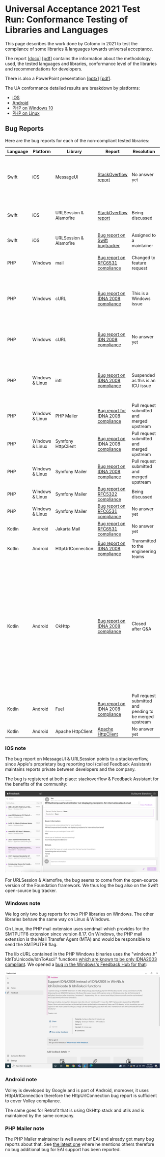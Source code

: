 # Universal Acceptance 2021 Test Run: Conformance Testing of Libraries and Languages

This page describes the work done by Cofomo in 2021 to test the compliance of some libraries & languages towards universal acceptance.

The report \[[docx](./UA-language-testing-20211208.docx)\] \[[pdf](./UA-language-testing-20211208.pdf)\] contains the information about the methodology used, the tested languages and libraries, conformance level of the libraries and recommendations for developers.

There is also a PowerPoint presentation \[[pptx](./UA-language-testing-20220209.pptx)\] \[[pdf](./UA-language-testing-20220209.pdf)\].

The UA conformance detailed results are breakdown by platforms:

 - [iOS](./ios-test-results.html)
 - [Android](./android-test-results.html)
 - [PHP on Windows 10](./windows-test-results.html)
 - [PHP on Linux](./php-linux-test-results.html)

## Bug Reports

Here are the bug reports for each of the non-compliant tested libraries:

| Language | Platform | Library | Report | Resolution | Notes |
|---|---|---|---|---|---|
| Swift | iOS | MessageUI | [StackOverflow report](https://stackoverflow.com/questions/69213585/mfmailcomposeviewcontroller-not-displaying-recipients-for-internationalized-emai) | No answer yet | Bug has been reported on Apple's bug reporting tool but link is private. See [iOS note below](#ios-note) |
| Swift | iOS | URLSession & Alamofire | [StackOverflow report](https://stackoverflow.com/questions/69945768/swift-url-returns-nil-when-the-url-contains-an-internationalized-domain-name-id) | Being discussed | Bug has been reported on Apple's bug reporting tool but link is private |
| Swift | iOS | URLSession & Alamofire | [Bug report on Swift bugtracker](https://bugs.swift.org/browse/SR-15487) | Assigned to a maintainer | |
| PHP | Windows | mail | [Bug report on RFC6531 compliance](https://bugs.php.net/bug.php?id=81615) | Changed to feature request | There is very few chances that it would be implemented |
| PHP | Windows | cURL | [Bug report on IDNA 2008 compliance](https://bugs.php.net/bug.php?id=81616) | This is a Windows issue | The library used for IDN conversions is a windows version that is only IDNA2003 compliant |
| PHP | Windows | cURL | [Bug report on IDN 2008 compliance](https://aka.ms/AAeuxwu) | No answer yet | Windows feedback hub report, as PHP maintainers stated that the issue came from Windows |
| PHP | Windows & Linux | intl | [Bug report on IDNA 2008 compliance](https://bugs.php.net/bug.php?id=81628) | Suspended as this is an ICU issue | Unicode ICU library implements IDNA2008 according to UTS #46, see their [documentation](https://unicode-org.github.io/icu-docs/apidoc/dev/icu4c/uidna_8h.html#details) |
| PHP | Windows & Linux | PHP Mailer  | [Bug report for IDNA 2008 compliance](https://github.com/PHPMailer/PHPMailer/issues/2563) | Pull request submitted and merged upstream | |
| PHP | Windows & Linux | Symfony HttpClient  | [Bug report on IDNA 2008 compliance](https://github.com/symfony/symfony/issues/44091) | Pull request submitted and merged upstream | |
| PHP | Windows & Linux | Symfony Mailer  | [Bug report on IDNA 2008 compliance](https://github.com/symfony/symfony/issues/44092) | Pull request submitted and merged upstream | |
| PHP | Windows & Linux | Symfony Mailer  | [Bug report on RFC5322 compliance](https://github.com/symfony/symfony/issues/44094) | Being discussed | |
| PHP | Windows & Linux | Symfony Mailer  | [Bug report on RFC6531 compliance](https://github.com/symfony/symfony/issues/44136) | No answer yet | |
| Kotlin | Android | Jakarta Mail | [Bug report on RFC6531 compliance](https://github.com/eclipse-ee4j/mail/issues/589) | No answer yet | |
| Kotlin | Android | HttpUrlConnection | [Bug report on IDNA 2008 compliance](https://issuetracker.google.com/issues/206015971) | Transmitted to the engineering teams | |
| Kotlin | Android | OkHttp | [Bug report on IDNA 2008 compliance](https://github.com/square/okhttp/issues/6910) | Closed after Q&A | Maintainer closed it "as the strictness of IDNA 2008 is likely to cause more visible issues than this solves, particularly as this isn't uniformly supported or implemented by clients and servers". While major actor in the industry will stick to IDNA 2003 (e.g. Chrome browser) this is not likely to change. |
| Kotlin | Android | Fuel | [Bug report on IDNA 2008 compliance](https://github.com/kittinunf/fuel/issues/819) | Pull request submitted and pending to be merged upstream | |
| Kotlin | Android | Apache HttpClient | [Apache HttpClient](https://issues.apache.org/jira/browse/HTTPCLIENT-2185) | No answer yet | |


### iOS note

The bug report on MessageUI & URLSession points to a stackoverflow, since Apple's proprietary bug reporting tool (called Feedback Assistant) maintains reports private
between developers and the company. 

The bug is registered at both place: stackoverflow & Feedback Assistant for the benefits of the community:

![Feedback Assistant's screenshot](messageui_bug_report.png)

For URLSession & Alamofire, the bug seems to come from the open-source version of the Foundation framework. 
We thus log the bug also on the Swift open-source bug tracker.


### Windows note

We log only two bug reports for two PHP libraries on Windows. The other libraries behave the same way on Linux & Windows. 

On Linux, the PHP mail extension uses sendmail which provides for the SMTPUTF8 extension since version 8.17. On Windows, the PHP mail extension is the Mail Transfer Agent (MTA) and would be responsible to send the SMTPUTF8 flag. 

The lib cURL contained in the PHP Windows binaries uses the "windows.h" IdnToUnicode/IdnToAscii" functions [which are known to be only IDNA2003 compliant](https://docs.microsoft.com/en-us/windows/win32/api/winnls/nf-winnls-idntounicode). We opened a [bug in the Windows's Feedback Hub for that](https://aka.ms/AAeuxwu):

![Feedback Hub's screenshot](windows-report.png)

### Android note

Volley is developed by Google and is part of Android, moreover, it uses HttpUrlConnection therefore the HttpUrlConnection
bug report is sufficient to cover Volley compliance.

The same goes for Retrofit that is using OkHttp stack and utils and is maintained by the same company.

### PHP Mailer note

The PHP Mailer maintainer is well aware of EAI and already got many bug reports about that. See [the latest one](https://github.com/PHPMailer/PHPMailer/issues/1440) where he mentions others therefore no bug additional bug for EAI support has been reported.
